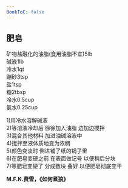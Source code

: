 ```yaml
---
BookToC: false
---
```


## 肥皂

矿物盐融化的油脂(食用油脂不宜)5lb  
碱液1lb  
冷水1qt  
蹦砂3tsp  
盐1tsp  
糖2tbsp  
冷水0.5cup  
氨水0.25cup

1)用冷水溶解碱液  
2)等溶液冷却后 徐徐加入油脂 边加边搅拌  
3)混合其他材料 加进油碱溶液中  
4)搅拌至液体质地变为浓稠  
5)颜色变淡时 倒进铺了纸的锅子里  
6)在肥皂变硬之前 在表面做记号 以便稍后分块  
7)等肥皂变硬了 分成数块 叠好 以便肥皂彻底变干

**M.F.K.费雪，《如何煮狼》**
